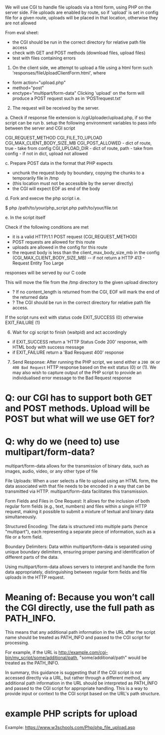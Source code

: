 We will use CGI to handle file uploads via a html form, using PHP on the server side.
File uploads are enabled by route, so if 'upload' is set in config file for a given route, uploads will be placed in that location, otherwise they are not allowed

From eval sheet:
- the CGI should be run in the correct directory for relative path file access
- check with GET and POST methods (download files, upload files)
- test with files containing errors

1. On the client side, we attempt to upload a file using a html form such 'responses/fileUploadClientForm.html', where 
- form action="upload.php"
- method="post"
- enctype="multipart/form-data"
Clicking 'upload' on the form will produce a POST request such as in 'POSTrequest.txt'

2. The request will be received by the server.

a. Check if response file extension is /cgiUploader/upload.php, if so the script can be run
b. setup the following environment variables to pass info between the server and CGI script

CGI_REQUEST_METHOD
CGI_FILE_TO_UPLOAD
CGI_MAX_CLIENT_BODY_SIZE_MB
CGI_POST_ALLOWED - dict of route, true - take from config
CGI_UPLOAD_DIR - dict of route, path - take from config - if not in dict, upload not allowed

c. Prepare POST data in the format that PHP expects

- unchunk the request body by boundary, copying the chunks to a temporarily file in /tmp
- (this location must not be accessible by the server directly)
- the CGI will expect EOF as end of the body

d. Fork and execve the php script i.e.

$ php /path/to/your/php_script.php path/to/your/file.txt

e. In the script itself

Check if the following conditions are met
- it is a valid HTTP/1.1 POST request (CGI_REQUEST_METHOD)
- POST requests are allowed for this route
- uploads are allowed in the config for this route
- the request body is less than the client_max_body_size_mb in the config (CGI_MAX_CLIENT_BODY_SIZE_MB)
-- if not return a HTTP 413 - Request Entity Too Large

responses will be served by our C code

This will move the file from the /tmp directory to the given upload directory
- ? If no content_length is returned from the CGI, EOF will mark the end of the returned data
- ? The CGI should be run in the correct directory for relative path file access.

If the script runs exit with status code EXIT_SUCCESS (0) otherwise EXIT_FAILURE (1)

6. Wait for cgi script to finish (waitpid) and act accordingly

- if EXIT_SUCCESS return a 'HTTP Status Code 200' response, with HTML body with success message
- if EXIT_FAILURE return a 'Bad Resquest 400' response

7. Send Response: After running the PHP script, we send either a `200 OK` or `400 Bad Request` HTTP response based on the exit status (0) or (1). We may also wish to capture output of the PHP script to provide an individualised error message to the Bad Request response

# Q: our CGI has to support both GET and POST methods. Upload will be POST but what will we use GET for?

# Q: why do we (need to) use multipart/form-data?

multipart/form-data allows for the transmission of binary data, such as images, audio, video, or any other type of file

File Uploads: When a user selects a file to upload using an HTML form, the data associated with that file needs to be encoded in a way that can be transmitted via HTTP. multipart/form-data facilitates this transmission.

Form Fields and Files in One Request: It allows for the inclusion of both regular form fields (e.g., text, numbers) and files within a single HTTP request, making it possible to submit a mixture of textual and binary data simultaneously.

Structured Encoding: The data is structured into multiple parts (hence "multipart"), each representing a separate piece of information, such as a file or a form field.

Boundary Delimiters: Data within multipart/form-data is separated using unique boundary delimiters, ensuring proper parsing and identification of different parts of the data.

Using multipart/form-data allows servers to interpret and handle the form data appropriately, distinguishing between regular form fields and file uploads in the HTTP request.

# Meaning of: Because you won’t call the CGI directly, use the full path as PATH_INFO.

This means that any additional path information in the URL after the script name should be treated as PATH_INFO and passed to the CGI script for processing.

For example, if the URL is http://example.com/cgi-bin/my_script/some/additional/path, "some/additional/path" would be treated as the PATH_INFO.

In summary, this guidance is suggesting that if the CGI script is not accessed directly via a URL, but rather through a different method, any additional path information in the URL should be interpreted as PATH_INFO and passed to the CGI script for appropriate handling. This is a way to provide input or context to the CGI script based on the URL's path structure.


# example PHP scripts for upload

Example: https://www.w3schools.com/Php/php_file_upload.asp